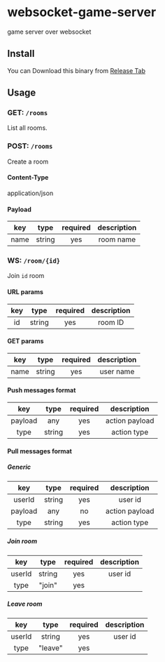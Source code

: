 # websocket-game-server
game server over websocket

## Install

You can Download this binary from [Release Tab](https://github.com/Mushus/websocket-game-server/releases)

## Usage

### GET: `/rooms`

List all rooms.

### POST: `/rooms`

Create a room

#### Content-Type

application/json

#### Payload

| key  |  type  | required | description |
|:----:|:------:|:--------:|:-----------:|
| name | string |   yes    |  room name  |

### WS: `/room/{id}`

Join `id` room

#### URL params

| key |  type  | required | description |
|:---:|:------:|:--------:|:-----------:|
| id  | string |   yes    |   room ID   |

#### GET params

| key  |  type  | required | description |
|:----:|:------:|:--------:|:-----------:|
| name | string |   yes    |  user name  |

#### Push messages format

|   key   |  type  | required |  description   |
|:-------:|:------:|:--------:|:--------------:|
| payload |  any   |   yes    | action payload |
|  type   | string |   yes    |  action type   |

#### Pull messages format

##### Generic

|   key   |  type  | required |  description   |
|:-------:|:------:|:--------:|:--------------:|
| userId  | string |   yes    |    user id     |
| payload |  any   |    no    | action payload |
|  type   | string |   yes    |  action type   |

##### Join room

|  key   |  type  | required | description |
|:------:|:------:|:--------:|:-----------:|
| userId | string |   yes    |   user id   |
|  type  | "join" |   yes    |             |

##### Leave room

|  key   |  type   | required | description |
|:------:|:-------:|:--------:|:-----------:|
| userId | string  |   yes    |   user id   |
|  type  | "leave" |   yes    |             |